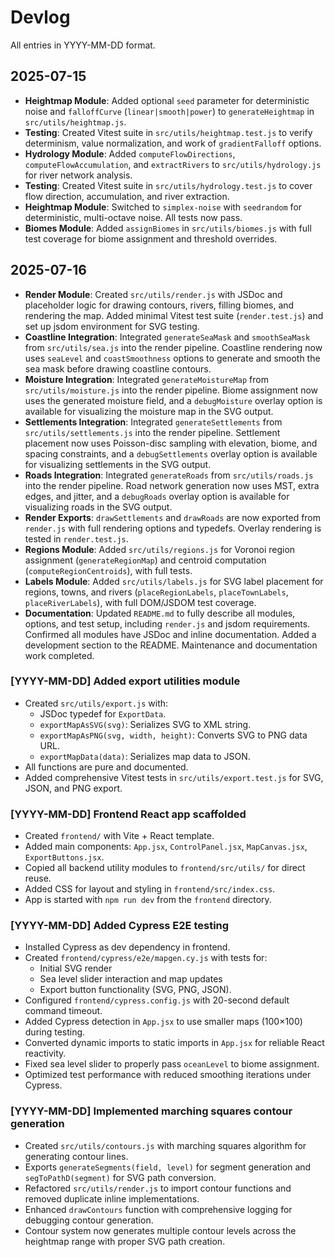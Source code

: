 # Devlog
All entries in YYYY-MM-DD format.

## 2025-07-15
- **Heightmap Module**: Added optional `seed` parameter for deterministic noise and `falloffCurve` (`linear|smooth|power`) to `generateHeightmap` in `src/utils/heightmap.js`.
- **Testing**: Created Vitest suite in `src/utils/heightmap.test.js` to verify determinism, value normalization, and work of `gradientFalloff` options.
- **Hydrology Module**: Added `computeFlowDirections`, `computeFlowAccumulation`, and `extractRivers` to `src/utils/hydrology.js` for river network analysis.
- **Testing**: Created Vitest suite in `src/utils/hydrology.test.js` to cover flow direction, accumulation, and river extraction.
- **Heightmap Module**: Switched to `simplex-noise` with `seedrandom` for deterministic, multi-octave noise. All tests now pass.
- **Biomes Module**: Added `assignBiomes` in `src/utils/biomes.js` with full test coverage for biome assignment and threshold overrides.

## 2025-07-16
- **Render Module**: Created `src/utils/render.js` with JSDoc and placeholder logic for drawing contours, rivers, filling biomes, and rendering the map. Added minimal Vitest test suite (`render.test.js`) and set up jsdom environment for SVG testing.
- **Coastline Integration**: Integrated `generateSeaMask` and `smoothSeaMask` from `src/utils/sea.js` into the render pipeline. Coastline rendering now uses `seaLevel` and `coastSmoothness` options to generate and smooth the sea mask before drawing coastline contours.
- **Moisture Integration**: Integrated `generateMoistureMap` from `src/utils/moisture.js` into the render pipeline. Biome assignment now uses the generated moisture field, and a `debugMoisture` overlay option is available for visualizing the moisture map in the SVG output.
- **Settlements Integration**: Integrated `generateSettlements` from `src/utils/settlements.js` into the render pipeline. Settlement placement now uses Poisson-disc sampling with elevation, biome, and spacing constraints, and a `debugSettlements` overlay option is available for visualizing settlements in the SVG output.
- **Roads Integration**: Integrated `generateRoads` from `src/utils/roads.js` into the render pipeline. Road network generation now uses MST, extra edges, and jitter, and a `debugRoads` overlay option is available for visualizing roads in the SVG output.
- **Render Exports**: `drawSettlements` and `drawRoads` are now exported from `render.js` with full rendering options and typedefs. Overlay rendering is tested in `render.test.js`.
- **Regions Module**: Added `src/utils/regions.js` for Voronoi region assignment (`generateRegionMap`) and centroid computation (`computeRegionCentroids`), with full tests.
- **Labels Module**: Added `src/utils/labels.js` for SVG label placement for regions, towns, and rivers (`placeRegionLabels`, `placeTownLabels`, `placeRiverLabels`), with full DOM/JSDOM test coverage.
- **Documentation**: Updated `README.md` to fully describe all modules, options, and test setup, including `render.js` and jsdom requirements. Confirmed all modules have JSDoc and inline documentation. Added a development section to the README. Maintenance and documentation work completed.

### [YYYY-MM-DD] Added export utilities module
- Created `src/utils/export.js` with:
  - JSDoc typedef for `ExportData`.
  - `exportMapAsSVG(svg)`: Serializes SVG to XML string.
  - `exportMapAsPNG(svg, width, height)`: Converts SVG to PNG data URL.
  - `exportMapData(data)`: Serializes map data to JSON.
- All functions are pure and documented.
- Added comprehensive Vitest tests in `src/utils/export.test.js` for SVG, JSON, and PNG export.

### [YYYY-MM-DD] Frontend React app scaffolded
- Created `frontend/` with Vite + React template.
- Added main components: `App.jsx`, `ControlPanel.jsx`, `MapCanvas.jsx`, `ExportButtons.jsx`.
- Copied all backend utility modules to `frontend/src/utils/` for direct reuse.
- Added CSS for layout and styling in `frontend/src/index.css`.
- App is started with `npm run dev` from the `frontend` directory.

### [YYYY-MM-DD] Added Cypress E2E testing
- Installed Cypress as dev dependency in frontend.
- Created `frontend/cypress/e2e/mapgen.cy.js` with tests for:
  - Initial SVG render
  - Sea level slider interaction and map updates
  - Export button functionality (SVG, PNG, JSON).
- Configured `frontend/cypress.config.js` with 20-second default command timeout.
- Added Cypress detection in `App.jsx` to use smaller maps (100×100) during testing.
- Converted dynamic imports to static imports in `App.jsx` for reliable React reactivity.
- Fixed sea level slider to properly pass `oceanLevel` to biome assignment.
- Optimized test performance with reduced smoothing iterations under Cypress.

### [YYYY-MM-DD] Implemented marching squares contour generation
- Created `src/utils/contours.js` with marching squares algorithm for generating contour lines.
- Exports `generateSegments(field, level)` for segment generation and `segToPathD(segment)` for SVG path conversion.
- Refactored `src/utils/render.js` to import contour functions and removed duplicate inline implementations.
- Enhanced `drawContours` function with comprehensive logging for debugging contour generation.
- Contour system now generates multiple contour levels across the heightmap range with proper SVG path creation.

<!-- Add future entries here as tasks progress --> 